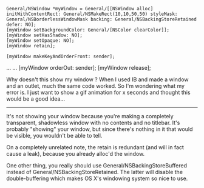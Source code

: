     
	General/NSWindow *myWindow = General/[[NSWindow alloc] initWithContentRect: General/NSMakeRect(10,10,50,50) styleMask: General/NSBorderlessWindowMask backing: General/NSBackingStoreRetained defer: NO];
	[myWindow setBackgroundColor: General/[NSColor clearColor]];
	[myWindow setHasShadow: NO];
	[myWindow setOpaque: NO];
	[myWindow retain];

	[myWindow makeKeyAndOrderFront: sender];
...
...
	[myWindow orderOut: sender];
	[myWindow release];


Why doesn't this show my window ? When I used IB and made a window and an outlet, much the same code worked. So I'm wondering what my error is. I just want to show a gif animation for x seconds and thought this would be a good idea...

----

It's not showing your window because you're making a completely transparent, shadowless window with no contents and no titlebar. It's probably "showing" your window, but since there's nothing in it that would be visible, you wouldn't be able to tell.

On a completely unrelated note, the retain is redundant (and will in fact cause a leak), because you already alloc'd the window.

One other thing, you really should use     General/NSBackingStoreBuffered instead of     General/NSBackingStoreRetained. The latter will disable the double-buffering which makes OS X's windowing system so nice to use.